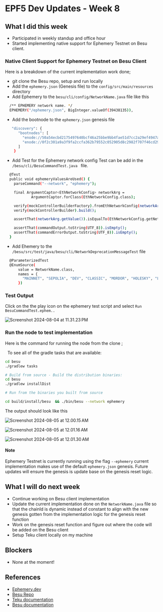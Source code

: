 # EPF5 Dev Updates - Week 8

## What I did this week
- Participated in weekly standup and office hour
- Started implementing native support for Ephemery Testnet on Besu client.

### Native Client Support for Ephemery Testnet on Besu Client
Here is a breakdown of the current implementation work done;

- git clone the Besu repo, setup and run locally
- Add the `ephemery.json` (Genesis file) to the `config/src/main/resources` directory
- Add Ephemery to the `besu/cli/config/NetworkName.java` file like this 

```bash
  /** EPHEMERY network name. */
  EPHEMERY("/ephemery.json", BigInteger.valueOf(39438135)),
````

- Add the bootnode to the `ephemery.json` genesis file
```bash
   "discovery": {
      "bootnodes": [
        "enode://50a54ecbd2175497640bcf46a25bbe9bb4fae51d7cc2a29ef4947a7ee17496cf39a699b7fe6b703ed0feb9dbaae7e44fc3827fcb7435ca9ac6de4daa4d983b3d@137.74.203.240:30303",
        "enode://0f2c301a9a3f9fa2ccfa362b79552c052905d8c2982f707f46cd29ece5a9e1c14ecd06f4ac951b228f059a43c6284a1a14fce709e8976cac93b50345218bf2e9@135.181.140.168:30343"
      ]
    }
```

- Add Test for the Ephemery network config 
Test can be add in the `/besu/cli/BesuCommandTest.java
` file.

```bash
  @Test
  public void ephemeryValuesAreUsed() {
    parseCommand("--network", "ephemery");

    final ArgumentCaptor<EthNetworkConfig> networkArg =
            ArgumentCaptor.forClass(EthNetworkConfig.class);

    verify(mockControllerBuilderFactory).fromEthNetworkConfig(networkArg.capture(), any());
    verify(mockControllerBuilder).build();

    assertThat(networkArg.getValue()).isEqualTo(EthNetworkConfig.getNetworkConfig(EPHEMERY));

    assertThat(commandOutput.toString(UTF_8)).isEmpty();
    assertThat(commandErrorOutput.toString(UTF_8)).isEmpty();
  }
```
-  Add Ehemery to the `/besu/src/test/java/besu/cli/NetworkDeprecationMessageTest` file

```bash
  @ParameterizedTest
  @EnumSource(
      value = NetworkName.class,
      names = {
        "MAINNET", "SEPOLIA", "DEV", "CLASSIC", "MORDOR", "HOLESKY", "LUKSO", "EPHEMERY"
      })
```
### Test Output
Click on the the play icon on the ephemery test script and select `Run BesuCommandTest.ephem..`

![Screenshot 2024-08-04 at 11.31.23 PM](https://hackmd.io/_uploads/ry5rZt6KC.png)

### Run the node to test implementation

Here is the command for running the node from the clone ;

 
To see all of the gradle tasks that are available:
```bash
cd besu
./gradlew tasks

# Build from source - Build the distribution binaries: 
cd besu
./gradlew installDist

# Run from the binaries you built from source

cd build/install/besu  && ./bin/besu --network ephemery

```

The output should look like this 

![Screenshot 2024-08-05 at 12.00.15 AM](https://hackmd.io/_uploads/HkeGdtat0.png)


![Screenshot 2024-08-05 at 12.01.16 AM](https://hackmd.io/_uploads/r1cr_F6tR.png)

![Screenshot 2024-08-05 at 12.01.30 AM](https://hackmd.io/_uploads/ry3I_tpKC.png)

#### Note
Ephemery Testnet is currently running using the flag `--ephemery` current implementation makes use of the default
`ephemery.json` genesis. Future updates will ensure the genesis is update base on the genesis reset logic.

## What I will do next week
- Continue working on Besu client implementation
- Update the current implementation done on the `NetworkName.java` file so that the chainId is dynamic instead of constant to align with the new genesis gotten from the implementation logic for the genesis reset function
- Work on the genesis reset function and figure out where the code will be added on the Besu client
- Setup Teku client locally on my machine


## Blockers 

- None at the moment!


## References
- [Ephemery.dev](https://ephemery.dev)
- [Besu Repo](https://github.com/hyperledger/besu)
- [Teku documentation](https://docs.teku.consensys.io/)
- [Besu documentation](https://besu.hyperledger.org/)


 